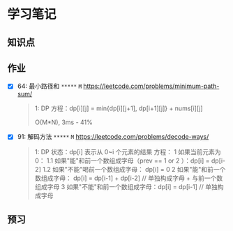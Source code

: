 # 学习笔记

## 知识点

## 作业

- [x] 64: 最小路径和 `*****` `M`
https://leetcode.com/problems/minimum-path-sum/
  > 1: DP 
  >    方程：dp[i][j] = min{dp[i][j+1], dp[i+1][j]} + nums[i][j]
  > 
  >    O(M*N), 3ms - 41%


- [x] 91: 解码方法 `*****` `M`
https://leetcode.com/problems/decode-ways/
  > 1: DP
  > 状态：dp[i] 表示从 0~i 个元素的结果
  > 方程：
  >  1 如果当前元素为0：
  >    1.1 如果"能"和前一个数组成字母（prev == 1 or 2 ）：dp[i] = dp[i-2]
  >    1.2 如果"不能"喝前一个数组成字母：                 dp[i] = 0 
  >  2 如果"能"和前一个数组成字母：  dp[i] = dp[i-1] + dp[i-2] // 单独构成字母  +  与前一个数组成字母
  >  3 如果"不能"和前一个数组成字母：dp[i] = dp[i-1]           // 单独构成字母

## 预习